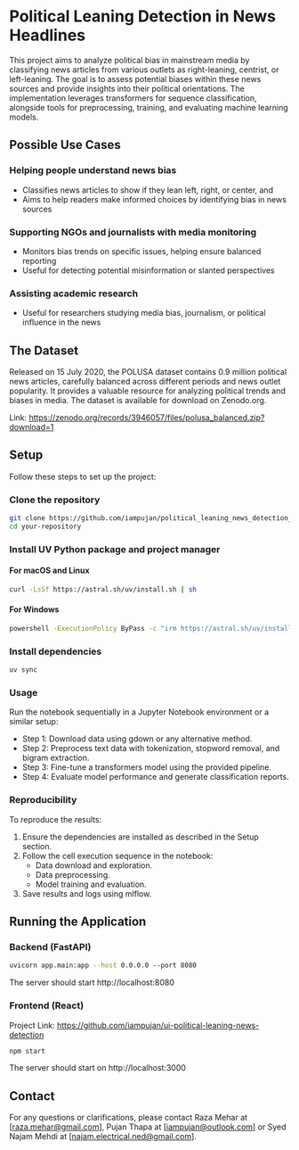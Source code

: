 # Political Leaning Detection in News Headlines
This project aims to analyze political bias in mainstream media by classifying news articles from various outlets as right-leaning, centrist, or left-leaning. The goal is to assess potential biases within these news sources and provide insights into their political orientations. The implementation leverages transformers for sequence classification, alongside tools for preprocessing, training, and evaluating machine learning models.

## Possible Use Cases
### Helping people understand news bias
- Classifies news articles to show if they lean left, right, or center, and 
- Aims to help readers make informed choices by identifying bias in news sources

### Supporting NGOs and journalists with media monitoring
- Monitors bias trends on specific issues, helping ensure balanced reporting
- Useful for detecting potential misinformation or slanted perspectives

### Assisting academic research
- Useful for researchers studying media bias, journalism, or political influence in the news

## The Dataset
Released on 15 July 2020, the POLUSA dataset contains 0.9 million political news articles, carefully balanced across different periods and news outlet popularity. It provides a valuable resource for analyzing political trends and biases in media. The dataset is available for download on Zenodo.org.

Link: https://zenodo.org/records/3946057/files/polusa_balanced.zip?download=1

## Setup
Follow these steps to set up the project:

### Clone the repository
```bash
git clone https://github.com/iampujan/political_leaning_news_detection_backend.git
cd your-repository
```

### Install UV Python package and project manager

#### For macOS and Linux
```bash
curl -LsSf https://astral.sh/uv/install.sh | sh
```
#### For Windows
```bash
powershell -ExecutionPolicy ByPass -c "irm https://astral.sh/uv/install.ps1 | iex"
```

### Install dependencies
```bash
uv sync
```

### Usage
Run the notebook sequentially in a Jupyter Notebook environment or a similar setup:

- Step 1: Download data using gdown or any alternative method.
- Step 2: Preprocess text data with tokenization, stopword removal, and bigram extraction.
- Step 3: Fine-tune a transformers model using the provided pipeline.
- Step 4: Evaluate model performance and generate classification reports.

### Reproducibility
To reproduce the results:

1. Ensure the dependencies are installed as described in the Setup section.
2. Follow the cell execution sequence in the notebook:
   - Data download and exploration.
   - Data preprocessing.
   - Model training and evaluation.
3. Save results and logs using mlflow.

## Running the Application
### Backend (FastAPI)
```bash
uvicorn app.main:app --host 0.0.0.0 --port 8080
```

The server should start http://localhost:8080

### Frontend (React)
Project Link: https://github.com/iampujan/ui-political-leaning-news-detection

```bash
npm start
```
The server should start on http://localhost:3000 

## Contact
For any questions or clarifications, please contact Raza Mehar at [raza.mehar@gmail.com], Pujan Thapa at [iampujan@outlook.com] or Syed Najam Mehdi at [najam.electrical.ned@gmail.com].

